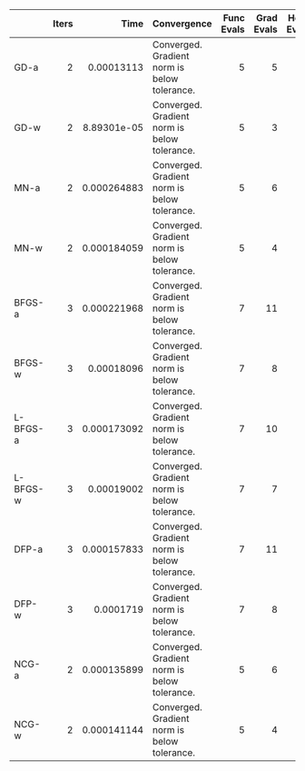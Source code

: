 |          |   Iters |        Time | Convergence                                  |   Func Evals |   Grad Evals |   Hess Evals |
|:---------|--------:|------------:|:---------------------------------------------|-------------:|-------------:|-------------:|
| GD-a     |       2 | 0.00013113  | Converged. Gradient norm is below tolerance. |            5 |            5 |            0 |
| GD-w     |       2 | 8.89301e-05 | Converged. Gradient norm is below tolerance. |            5 |            3 |            0 |
| MN-a     |       2 | 0.000264883 | Converged. Gradient norm is below tolerance. |            5 |            6 |            3 |
| MN-w     |       2 | 0.000184059 | Converged. Gradient norm is below tolerance. |            5 |            4 |            3 |
| BFGS-a   |       3 | 0.000221968 | Converged. Gradient norm is below tolerance. |            7 |           11 |            0 |
| BFGS-w   |       3 | 0.00018096  | Converged. Gradient norm is below tolerance. |            7 |            8 |            0 |
| L-BFGS-a |       3 | 0.000173092 | Converged. Gradient norm is below tolerance. |            7 |           10 |            0 |
| L-BFGS-w |       3 | 0.00019002  | Converged. Gradient norm is below tolerance. |            7 |            7 |            0 |
| DFP-a    |       3 | 0.000157833 | Converged. Gradient norm is below tolerance. |            7 |           11 |            0 |
| DFP-w    |       3 | 0.0001719   | Converged. Gradient norm is below tolerance. |            7 |            8 |            0 |
| NCG-a    |       2 | 0.000135899 | Converged. Gradient norm is below tolerance. |            5 |            6 |            3 |
| NCG-w    |       2 | 0.000141144 | Converged. Gradient norm is below tolerance. |            5 |            4 |            3 |